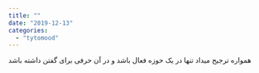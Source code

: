 ```yaml
---
title: ""
date: "2019-12-13"
categories: 
  - "tytomood"
---
```


همواره ترجیح میداد تنها در یک حوزه فعال باشد و در آن حرفی برای گفتن داشته باشد
